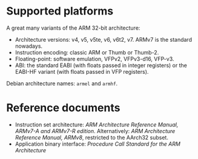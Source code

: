 # Supported platforms

A great many variants of the ARM 32-bit architecture:
* Architecture versions: v4, v5, v5te, v6, v6t2, v7.
  ARMv7 is the standard nowadays.
* Instruction encoding: classic ARM or Thumb or Thumb-2.
* Floating-point: software emulation, VFPv2, VFPv3-d16, VFP-v3.
* ABI: the standard EABI (with floats passed in integer registers)
  or the EABI-HF variant (with floats passed in VFP registers).

Debian architecture names: `armel` and `armhf`.

# Reference documents

* Instruction set architecture:
  _ARM Architecture Reference Manual, ARMv7-A and ARMv7-R edition_.
  Alternatively:
  _ARM Architecture Reference Manual, ARMv8_, restricted to the AArch32 subset.
* Application binary interface:
  _Procedure Call Standard for the ARM Architecture_
